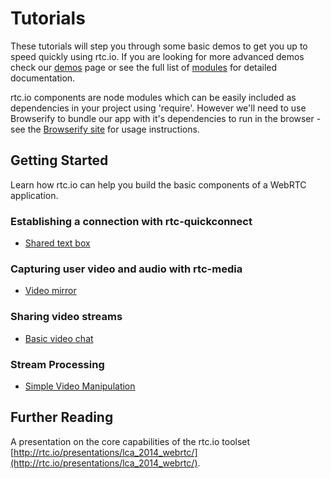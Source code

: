 # Tutorials

These tutorials will step you through some basic demos to get you up to speed quickly using rtc.io. If you are looking for more advanced demos check our [demos](demos.html) page or see the full list of [modules](modules.html) for detailed documentation.

rtc.io components are node modules which can be easily included as dependencies in your project using 'require'. However we'll need to use Browserify to bundle our app with it's dependencies to run in the browser - see the [Browserify site](http://http://browserify.org/) for usage instructions.

## Getting Started

Learn how rtc.io can help you build the basic components of a WebRTC
application.

### Establishing a connection with rtc-quickconnect
- [Shared text box](tutorial-simple-text-share.html)

### Capturing user video and audio with rtc-media
- [Video mirror](tutorial-simple-video-mirror.html)

### Sharing video streams
- [Basic video chat](tutorial-simple-video-chat.html)

### Stream Processing
- [Simple Video Manipulation](tutorial-simple-manipulation.html)

<!--
### Conferencing

- [Creating a simple WebRTC chat application](tutorial-quickconnect-chat.html)
- [Creating a simple video conferencing application](tutorial-quickconnect-videoconferencing.html)
-->

<!-- ### Signalling

- [Simple Signalling using Socket.IO (Part 1)](tutorial-simple-signalling-socket-io-part1.html)
- [Simple Signalling using Socket.IO (Part 2)](tutorial-simple-signalling-socket-io-part2.html)
 -->
 
## Further Reading

A presentation on the core capabilities of the rtc.io toolset 
[http://rtc.io/presentations/lca_2014_webrtc/](http://rtc.io/presentations/lca_2014_webrtc/). 